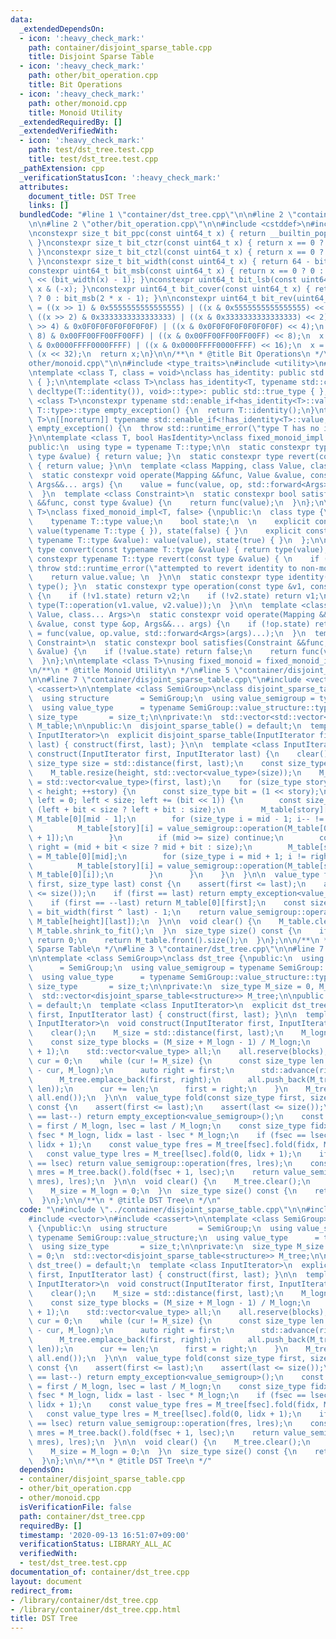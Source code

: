 ```yaml
---
data:
  _extendedDependsOn:
  - icon: ':heavy_check_mark:'
    path: container/disjoint_sparse_table.cpp
    title: Disjoint Sparse Table
  - icon: ':heavy_check_mark:'
    path: other/bit_operation.cpp
    title: Bit Operations
  - icon: ':heavy_check_mark:'
    path: other/monoid.cpp
    title: Monoid Utility
  _extendedRequiredBy: []
  _extendedVerifiedWith:
  - icon: ':heavy_check_mark:'
    path: test/dst_tree.test.cpp
    title: test/dst_tree.test.cpp
  _pathExtension: cpp
  _verificationStatusIcon: ':heavy_check_mark:'
  attributes:
    document_title: DST Tree
    links: []
  bundledCode: "#line 1 \"container/dst_tree.cpp\"\n\n#line 2 \"container/disjoint_sparse_table.cpp\"\
    \n\n#line 2 \"other/bit_operation.cpp\"\n\n#include <cstddef>\n#include <cstdint>\n\
    \nconstexpr size_t bit_ppc(const uint64_t x) { return __builtin_popcountll(x);\
    \ }\nconstexpr size_t bit_ctzr(const uint64_t x) { return x == 0 ? 64 : __builtin_ctzll(x);\
    \ }\nconstexpr size_t bit_ctzl(const uint64_t x) { return x == 0 ? 64 : __builtin_clzll(x);\
    \ }\nconstexpr size_t bit_width(const uint64_t x) { return 64 - bit_ctzl(x); }\n\
    constexpr uint64_t bit_msb(const uint64_t x) { return x == 0 ? 0 : uint64_t(1)\
    \ << (bit_width(x) - 1); }\nconstexpr uint64_t bit_lsb(const uint64_t x) { return\
    \ x & (-x); }\nconstexpr uint64_t bit_cover(const uint64_t x) { return x == 0\
    \ ? 0 : bit_msb(2 * x - 1); }\n\nconstexpr uint64_t bit_rev(uint64_t x) {\n  x\
    \ = ((x >> 1) & 0x5555555555555555) | ((x & 0x5555555555555555) << 1);\n  x =\
    \ ((x >> 2) & 0x3333333333333333) | ((x & 0x3333333333333333) << 2);\n  x = ((x\
    \ >> 4) & 0x0F0F0F0F0F0F0F0F) | ((x & 0x0F0F0F0F0F0F0F0F) << 4);\n  x = ((x >>\
    \ 8) & 0x00FF00FF00FF00FF) | ((x & 0x00FF00FF00FF00FF) << 8);\n  x = ((x >> 16)\
    \ & 0x0000FFFF0000FFFF) | ((x & 0x0000FFFF0000FFFF) << 16);\n  x = (x >> 32) |\
    \ (x << 32);\n  return x;\n}\n\n/**\n * @title Bit Operations\n */\n#line 2 \"\
    other/monoid.cpp\"\n\n#include <type_traits>\n#include <utility>\n#include <stdexcept>\n\
    \ntemplate <class T, class = void>\nclass has_identity: public std::false_type\
    \ { };\n\ntemplate <class T>\nclass has_identity<T, typename std::conditional<false,\
    \ decltype(T::identity()), void>::type>: public std::true_type { };\n\ntemplate\
    \ <class T>\nconstexpr typename std::enable_if<has_identity<T>::value, typename\
    \ T::type>::type empty_exception() {\n  return T::identity();\n}\ntemplate <class\
    \ T>\n[[noreturn]] typename std::enable_if<!has_identity<T>::value, typename T::type>::type\
    \ empty_exception() {\n  throw std::runtime_error(\"type T has no identity\");\n\
    }\n\ntemplate <class T, bool HasIdentity>\nclass fixed_monoid_impl: public T {\n\
    public:\n  using type = typename T::type;\n\n  static constexpr type convert(const\
    \ type &value) { return value; }\n  static constexpr type revert(const type &value)\
    \ { return value; }\n\n  template <class Mapping, class Value, class... Args>\n\
    \  static constexpr void operate(Mapping &&func, Value &value, const type &op,\
    \ Args&&... args) {\n    value = func(value, op, std::forward<Args>(args)...);\n\
    \  }\n  template <class Constraint>\n  static constexpr bool satisfies(Constraint\
    \ &&func, const type &value) {\n    return func(value);\n  }\n};\n\ntemplate <class\
    \ T>\nclass fixed_monoid_impl<T, false> {\npublic:\n  class type {\n  public:\n\
    \    typename T::type value;\n    bool state;\n  \n    explicit constexpr type():\
    \ value(typename T::type { }), state(false) { }\n    explicit constexpr type(const\
    \ typename T::type &value): value(value), state(true) { }\n  };\n\n  static constexpr\
    \ type convert(const typename T::type &value) { return type(value); }\n  static\
    \ constexpr typename T::type revert(const type &value) { \n    if (!value.state)\
    \ throw std::runtime_error(\"attempted to revert identity to non-monoid\"); \n\
    \    return value.value; \n  }\n\n  static constexpr type identity() { return\
    \ type(); }\n  static constexpr type operation(const type &v1, const type &v2)\
    \ {\n    if (!v1.state) return v2;\n    if (!v2.state) return v1;\n    return\
    \ type(T::operation(v1.value, v2.value));\n  }\n\n  template <class Mapping, class\
    \ Value, class... Args>\n  static constexpr void operate(Mapping &&func, Value\
    \ &value, const type &op, Args&&... args) {\n    if (!op.state) return;\n    value\
    \ = func(value, op.value, std::forward<Args>(args)...);\n  }\n  template <class\
    \ Constraint>\n  static constexpr bool satisfies(Constraint &&func, const type\
    \ &value) {\n    if (!value.state) return false;\n    return func(value.value);\n\
    \  }\n};\n\ntemplate <class T>\nusing fixed_monoid = fixed_monoid_impl<T, has_identity<T>::value>;\n\
    \n/**\n * @title Monoid Utility\n */\n#line 5 \"container/disjoint_sparse_table.cpp\"\
    \n\n#line 7 \"container/disjoint_sparse_table.cpp\"\n#include <vector>\n#include\
    \ <cassert>\n\ntemplate <class SemiGroup>\nclass disjoint_sparse_table {\npublic:\n\
    \  using structure       = SemiGroup;\n  using value_semigroup = typename SemiGroup::value_structure;\n\
    \  using value_type      = typename SemiGroup::value_structure::type;\n  using\
    \ size_type       = size_t;\n\nprivate:\n  std::vector<std::vector<value_type>>\
    \ M_table;\n\npublic:\n  disjoint_sparse_table() = default;\n  template <class\
    \ InputIterator>\n  explicit disjoint_sparse_table(InputIterator first, InputIterator\
    \ last) { construct(first, last); }\n\n  template <class InputIterator>\n  void\
    \ construct(InputIterator first, InputIterator last) {\n    clear();\n    const\
    \ size_type size = std::distance(first, last);\n    const size_type height = bit_width(size);\n\
    \    M_table.resize(height, std::vector<value_type>(size));\n    M_table.front()\
    \ = std::vector<value_type>(first, last);\n    for (size_type story = 1; story\
    \ < height; ++story) {\n      const size_type bit = (1 << story);\n      for (size_type\
    \ left = 0; left < size; left += (bit << 1)) {\n        const size_type mid =\
    \ (left + bit < size ? left + bit : size);\n        M_table[story][mid - 1] =\
    \ M_table[0][mid - 1];\n        for (size_type i = mid - 1; i-- != left;) {\n\
    \          M_table[story][i] = value_semigroup::operation(M_table[0][i], M_table[story][i\
    \ + 1]);\n        }\n        if (mid >= size) continue;\n        const size_type\
    \ right = (mid + bit < size ? mid + bit : size);\n        M_table[story][mid]\
    \ = M_table[0][mid];\n        for (size_type i = mid + 1; i != right; ++i) {\n\
    \          M_table[story][i] = value_semigroup::operation(M_table[story][i - 1],\
    \ M_table[0][i]);\n        }\n      }\n    }\n  }\n\n  value_type fold(const size_type\
    \ first, size_type last) const {\n    assert(first <= last);\n    assert(last\
    \ <= size());\n    if (first == last) return empty_exception<value_semigroup>();\n\
    \    if (first == --last) return M_table[0][first];\n    const size_type height\
    \ = bit_width(first ^ last) - 1;\n    return value_semigroup::operation(M_table[height][first],\
    \ M_table[height][last]);\n  }\n\n  void clear() {\n    M_table.clear();\n   \
    \ M_table.shrink_to_fit();\n  }\n  size_type size() const {\n    if (M_table.empty())\
    \ return 0;\n    return M_table.front().size();\n  }\n};\n\n/**\n * @title Disjoint\
    \ Sparse Table\n */\n#line 3 \"container/dst_tree.cpp\"\n\n#line 7 \"container/dst_tree.cpp\"\
    \n\ntemplate <class SemiGroup>\nclass dst_tree {\npublic:\n  using structure \
    \      = SemiGroup;\n  using value_semigroup = typename SemiGroup::value_structure;\n\
    \  using value_type      = typename SemiGroup::value_structure::type;\n  using\
    \ size_type       = size_t;\n\nprivate:\n  size_type M_size = 0, M_logn = 0;\n\
    \  std::vector<disjoint_sparse_table<structure>> M_tree;\n\npublic:\n  dst_tree()\
    \ = default;\n  template <class InputIterator>\n  explicit dst_tree(InputIterator\
    \ first, InputIterator last) { construct(first, last); }\n\n  template <class\
    \ InputIterator>\n  void construct(InputIterator first, InputIterator last) {\n\
    \    clear();\n    M_size = std::distance(first, last);\n    M_logn = bit_width(M_size);\n\
    \    const size_type blocks = (M_size + M_logn - 1) / M_logn;\n    M_tree.reserve(blocks\
    \ + 1);\n    std::vector<value_type> all;\n    all.reserve(blocks);\n    size_type\
    \ cur = 0;\n    while (cur != M_size) {\n      const size_type len = std::min(M_size\
    \ - cur, M_logn);\n      auto right = first;\n      std::advance(right, len);\n\
    \      M_tree.emplace_back(first, right);\n      all.push_back(M_tree.back().fold(0,\
    \ len));\n      cur += len;\n      first = right;\n    }\n    M_tree.emplace_back(all.begin(),\
    \ all.end());\n  }\n\n  value_type fold(const size_type first, size_type last)\
    \ const {\n    assert(first <= last);\n    assert(last <= size());\n    if (first\
    \ == last--) return empty_exception<value_semigroup>();\n    const size_type fsec\
    \ = first / M_logn, lsec = last / M_logn;\n    const size_type fidx = first -\
    \ fsec * M_logn, lidx = last - lsec * M_logn;\n    if (fsec == lsec) return M_tree[fsec].fold(fidx,\
    \ lidx + 1);\n    const value_type fres = M_tree[fsec].fold(fidx, M_logn);\n \
    \   const value_type lres = M_tree[lsec].fold(0, lidx + 1);\n    if (fsec + 1\
    \ == lsec) return value_semigroup::operation(fres, lres);\n    const value_type\
    \ mres = M_tree.back().fold(fsec + 1, lsec);\n    return value_semigroup::operation(value_semigroup::operation(fres,\
    \ mres), lres);\n  }\n\n  void clear() {\n    M_tree.clear();\n    M_tree.shrink_to_fit();\n\
    \    M_size = M_logn = 0;\n  }\n  size_type size() const {\n    return M_size;\n\
    \  }\n};\n\n/**\n * @title DST Tree\n */\n"
  code: "\n#include \"../container/disjoint_sparse_table.cpp\"\n\n#include <cstddef>\n\
    #include <vector>\n#include <cassert>\n\ntemplate <class SemiGroup>\nclass dst_tree\
    \ {\npublic:\n  using structure       = SemiGroup;\n  using value_semigroup =\
    \ typename SemiGroup::value_structure;\n  using value_type      = typename SemiGroup::value_structure::type;\n\
    \  using size_type       = size_t;\n\nprivate:\n  size_type M_size = 0, M_logn\
    \ = 0;\n  std::vector<disjoint_sparse_table<structure>> M_tree;\n\npublic:\n \
    \ dst_tree() = default;\n  template <class InputIterator>\n  explicit dst_tree(InputIterator\
    \ first, InputIterator last) { construct(first, last); }\n\n  template <class\
    \ InputIterator>\n  void construct(InputIterator first, InputIterator last) {\n\
    \    clear();\n    M_size = std::distance(first, last);\n    M_logn = bit_width(M_size);\n\
    \    const size_type blocks = (M_size + M_logn - 1) / M_logn;\n    M_tree.reserve(blocks\
    \ + 1);\n    std::vector<value_type> all;\n    all.reserve(blocks);\n    size_type\
    \ cur = 0;\n    while (cur != M_size) {\n      const size_type len = std::min(M_size\
    \ - cur, M_logn);\n      auto right = first;\n      std::advance(right, len);\n\
    \      M_tree.emplace_back(first, right);\n      all.push_back(M_tree.back().fold(0,\
    \ len));\n      cur += len;\n      first = right;\n    }\n    M_tree.emplace_back(all.begin(),\
    \ all.end());\n  }\n\n  value_type fold(const size_type first, size_type last)\
    \ const {\n    assert(first <= last);\n    assert(last <= size());\n    if (first\
    \ == last--) return empty_exception<value_semigroup>();\n    const size_type fsec\
    \ = first / M_logn, lsec = last / M_logn;\n    const size_type fidx = first -\
    \ fsec * M_logn, lidx = last - lsec * M_logn;\n    if (fsec == lsec) return M_tree[fsec].fold(fidx,\
    \ lidx + 1);\n    const value_type fres = M_tree[fsec].fold(fidx, M_logn);\n \
    \   const value_type lres = M_tree[lsec].fold(0, lidx + 1);\n    if (fsec + 1\
    \ == lsec) return value_semigroup::operation(fres, lres);\n    const value_type\
    \ mres = M_tree.back().fold(fsec + 1, lsec);\n    return value_semigroup::operation(value_semigroup::operation(fres,\
    \ mres), lres);\n  }\n\n  void clear() {\n    M_tree.clear();\n    M_tree.shrink_to_fit();\n\
    \    M_size = M_logn = 0;\n  }\n  size_type size() const {\n    return M_size;\n\
    \  }\n};\n\n/**\n * @title DST Tree\n */"
  dependsOn:
  - container/disjoint_sparse_table.cpp
  - other/bit_operation.cpp
  - other/monoid.cpp
  isVerificationFile: false
  path: container/dst_tree.cpp
  requiredBy: []
  timestamp: '2020-09-13 16:51:07+09:00'
  verificationStatus: LIBRARY_ALL_AC
  verifiedWith:
  - test/dst_tree.test.cpp
documentation_of: container/dst_tree.cpp
layout: document
redirect_from:
- /library/container/dst_tree.cpp
- /library/container/dst_tree.cpp.html
title: DST Tree
---
```

